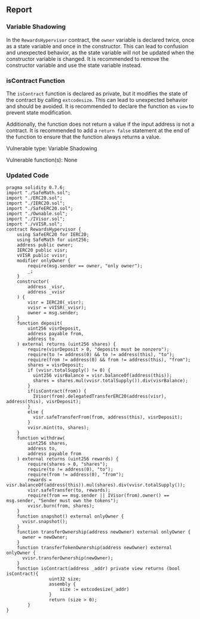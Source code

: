 

## Report

### Variable Shadowing

In the `RewardsHypervisor` contract, the `owner` variable is declared twice, once as a state variable and once in the constructor. This can lead to confusion and unexpected behavior, as the state variable will not be updated when the constructor variable is changed. It is recommended to remove the constructor variable and use the state variable instead.

### isContract Function

The `isContract` function is declared as private, but it modifies the state of the contract by calling `extcodesize`. This can lead to unexpected behavior and should be avoided. It is recommended to declare the function as `view` to prevent state modification.

Additionally, the function does not return a value if the input address is not a contract. It is recommended to add a `return false` statement at the end of the function to ensure that the function always returns a value.

Vulnerable type: Variable Shadowing

Vulnerable function(s): None

### Updated Code

```Solidity 
pragma solidity 0.7.6;
import "./SafeMath.sol";
import "./ERC20.sol";
import "./IERC20.sol";
import "./SafeERC20.sol";
import "./Ownable.sol";
import "./IVisor.sol";
import "./vVISR.sol";
contract RewardsHypervisor {
    using SafeERC20 for IERC20;
    using SafeMath for uint256;
    address public owner;
    IERC20 public visr;
    vVISR public vvisr;
    modifier onlyOwner {
        require(msg.sender == owner, "only owner");
        _;
    }
    constructor(
        address _visr,
        address _vvisr
    ) {
        visr = IERC20(_visr);
        vvisr = vVISR(_vvisr);
        owner = msg.sender;
    }
    function deposit(
        uint256 visrDeposit,
        address payable from,
        address to
    ) external returns (uint256 shares) {
        require(visrDeposit > 0, "deposits must be nonzero");
        require(to != address(0) && to != address(this), "to");
        require(from != address(0) && from != address(this), "from");
        shares = visrDeposit;
        if (vvisr.totalSupply() != 0) {
          uint256 visrBalance = visr.balanceOf(address(this));
          shares = shares.mul(vvisr.totalSupply()).div(visrBalance);
        }
        if(isContract(from)) {
          IVisor(from).delegatedTransferERC20(address(visr), address(this), visrDeposit);
        }
        else {
          visr.safeTransferFrom(from, address(this), visrDeposit);
        }
        vvisr.mint(to, shares);
    }
    function withdraw(
        uint256 shares,
        address to,
        address payable from
    ) external returns (uint256 rewards) {
        require(shares > 0, "shares");
        require(to != address(0), "to");
        require(from != address(0), "from");
        rewards = visr.balanceOf(address(this)).mul(shares).div(vvisr.totalSupply());
        visr.safeTransfer(to, rewards);
        require(from == msg.sender || IVisor(from).owner() == msg.sender, "Sender must own the tokens");
        vvisr.burn(from, shares);
    }
    function snapshot() external onlyOwner {
      vvisr.snapshot();
    }
    function transferOwnership(address newOwner) external onlyOwner {
      owner = newOwner;
    }
    function transferTokenOwnership(address newOwner) external onlyOwner {
      vvisr.transferOwnership(newOwner); 
    }
    function isContract(address _addr) private view returns (bool isContract){
				uint32 size;
				assembly {
					size := extcodesize(_addr)
				}
				return (size > 0);
		}
}
```